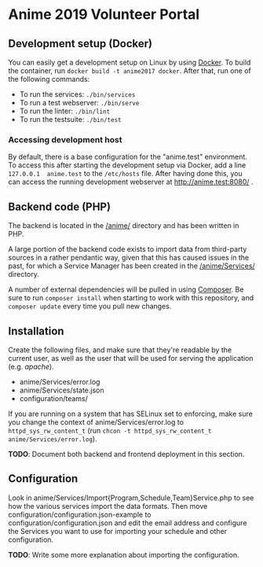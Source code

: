 Anime 2019 Volunteer Portal
===


## Development setup (Docker)
You can easily get a development setup on Linux by using [Docker](https://www.docker.com/).
To build the container, run `docker build -t anime2017 docker`.
After that, run one of the following commands:
- To run the services: `./bin/services`
- To run a test webserver: `./bin/serve`
- To run the linter: `./bin/lint`
- To run the testsuite: `./bin/test`

### Accessing development host
By default, there is a base configuration for the "anime.test" environment.
To access this after starting the development setup via Docker, add a line `127.0.0.1  anime.test` to the `/etc/hosts` file.
After having done this, you can access the running development webserver at http://anime.test:8080/ .

## Backend code (PHP)
The backend is located in the [/anime/](/anime/) directory and has been written in PHP.

A large portion of the backend code exists to import data from third-party sources in a rather
pendantic way, given that this has caused issues in the past, for which a Service Manager has been
created in the [/anime/Services/](/anime/Services/) directory.

A number of external dependencies will be pulled in using [Composer](https://getcomposer.org). Be
sure to run `composer install` when starting to work with this repository, and `composer update`
every time you pull new changes.

## Installation
Create the following files, and make sure that they're readable by the current user, as well as the
user that will be used for serving the application (e.g. _apache_).

  - anime/Services/error.log
  - anime/Services/state.json
  - configuration/teams/

If you are running on a system that has SELinux set to enforcing, make sure you change the context
of anime/Services/error.log to `httpd_sys_rw_content_t`
(run `chcon -t httpd_sys_rw_content_t anime/Services/error.log`).

**TODO**: Document both backend and frontend deployment in this section.

## Configuration
Look in anime/Services/Import{Program,Schedule,Team}Service.php to see how the various services import
the data formats. Then move configuration/configuration.json-example to configuration/configuration.json
and edit the email address and configure the Services you want to use for importing your schedule and
other configuration.

**TODO**: Write some more explanation about importing the configuration.
